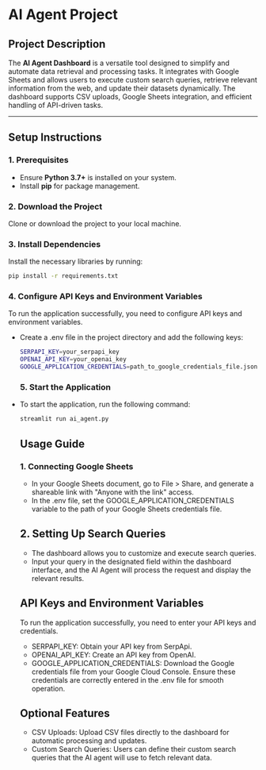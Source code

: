 # AI Agent Project  

## Project Description  
The **AI Agent Dashboard** is a versatile tool designed to simplify and automate data retrieval and processing tasks. It integrates with Google Sheets and allows users to execute custom search queries, retrieve relevant information from the web, and update their datasets dynamically. The dashboard supports CSV uploads, Google Sheets integration, and efficient handling of API-driven tasks.

---

## Setup Instructions  

### 1. Prerequisites  
- Ensure **Python 3.7+** is installed on your system.  
- Install **pip** for package management.

### 2. Download the Project  
Clone or download the project to your local machine.

### 3. Install Dependencies  
Install the necessary libraries by running:  
```bash  
pip install -r requirements.txt  
```
### 4. Configure API Keys and Environment Variables
To run the application successfully, you need to configure API keys and environment variables.
- Create a .env file in the project directory and add the following keys:
  ```bash
  SERPAPI_KEY=your_serpapi_key
  OPENAI_API_KEY=your_openai_key
  GOOGLE_APPLICATION_CREDENTIALS=path_to_google_credentials_file.json
  ```
  ### 5. Start the Application
- To start the application, run the following command:
  ```bash
  streamlit run ai_agent.py
  ```

  ## Usage Guide
  ### 1. Connecting Google Sheets
  - In your Google Sheets document, go to File > Share, and generate a shareable link with "Anyone with the link" access.
  - In the .env file, set the GOOGLE_APPLICATION_CREDENTIALS variable to the path of your Google Sheets credentials file.

  ## 2. Setting Up Search Queries
  - The dashboard allows you to customize and execute search queries.
  - Input your query in the designated field within the dashboard interface, and the AI Agent will process the request and display the relevant results.
 
  ## API Keys and Environment Variables
  To run the application successfully, you need to enter your API keys and credentials.
  - SERPAPI_KEY: Obtain your API key from SerpApi.
  - OPENAI_API_KEY: Create an API key from OpenAI.
  - GOOGLE_APPLICATION_CREDENTIALS: Download the Google credentials file from your Google Cloud Console.
Ensure these credentials are correctly entered in the .env file for smooth operation.

  ## Optional Features
  - CSV Uploads: Upload CSV files directly to the dashboard for automatic processing and updates.
  - Custom Search Queries: Users can define their custom search queries that the AI agent will use to fetch relevant data.
  

